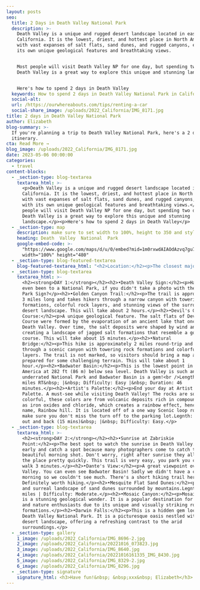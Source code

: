 ```yaml
---
layout: posts
seo:
  title: 2 Days in Death Valley National Park
  description: >-
    Death Valley is a unique and rugged desert landscape located in eastern
    California. It is the lowest, driest, and hottest place in North America,
    with vast expanses of salt flats, sand dunes, and rugged canyons, each with
    its own unique geological features and breathtaking views.


    Most people will visit Death Valley NP for one day, but spending two days in
    Death Valley is a great way to explore this unique and stunning landscape.


    Here's how to spend 2 days in Death Valley
  keywords: How to spend 2 days in Death Valley National Park in California, USA
  social-alt:
  url: /https://ourwhereabouts.com/tips/renting-a-car
  social-share_image: /uploads/2022_California/IMG_8171.jpg
title: 2 days in Death Valley National Park
author: Elizabeth
blog-summary: >-
  If you're planning a trip to Death Valley National Park, here's a 2 day
  itinerary.
cta: Read More →
blog_image: /uploads/2022_California/IMG_8171.jpg
date: 2023-05-06 00:00:00
categories:
  - travel
content-blocks:
  - _section-type: blog-textarea
    textarea_html: >-
      <p>Death Valley is a unique and rugged desert landscape located in eastern
      California. It is the lowest, driest, and hottest place in North America,
      with vast expanses of salt flats, sand dunes, and rugged canyons, each
      with its own unique geological features and breathtaking views.</p><p>Most
      people will visit Death Valley NP for one day, but spending two days in
      Death Valley is a great way to explore this unique and stunning
      landscape.</p><p>Here's how to spend 2 days in Death Valley</p>
  - _section-type: map
    description: make sure to set width to 100%, height to 350 and style to border 2
    heading: Death  Valley  National  Park
    google-embed-code: >-
      "https://www.google.com/maps/d/u/0/embed?mid=1m0rxwdAIAOdAzvq7gu7XFEiCUQO2q40&ehbc=2E312F"
      width="100%" height="480"
  - _section-type: blog-featured-textarea
    blog-featured-textarea_html: "<h2>Location:</h2><p>The closest major cities to Death Valley are Las Vegas, Los Angeles, San Francisco, &amp; Yosemite (which makes it a great destination for a road trip)</p><p>\_</p><h2>Entrance Fee:&nbsp;</h2><p>Death Valley Entrance Fee - per vehicle - $30.00</p>"
  - _section-type: blog-textarea
    textarea_html: >-
      <h2><strong>DAY 1:</strong></h2><h2>•Death Valley Sign:</h2><p>Have you
      even been to a National Park, if you didn't take a photo with the National
      Park Sign?</p><h2>•Golden Canyon Trail:</h2><p>The trail is approximately
      3 miles long and takes hikers through a narrow canyon with towering rock
      formations, colorful rock layers, and stunning views of the surrounding
      desert landscape. This will take about 2 hours.</p><h2>•Devil's Golf
      Course:</h2><p>A unique geological feature. The salt flats of Devil's Golf
      Course were formed by the evaporation of an ancient lake that once filled
      Death Valley. Over time, the salt deposits were shaped by wind and rain,
      creating a landscape of jagged salt formations that resemble a golf
      course. This will take about 15 minutes.</p><h2>•Natural
      Bridge:</h2><p>This hike is approximately 2 miles round-trip and takes you
      through a scenic canyon with towering rock formations and colorful rock
      layers. The trail is not marked, so visitors should bring a map and be
      prepared for some challenging terrain. This will take about 1
      hour.</p><h2>•Badwater Basin:</h2><p>This is the lowest point in North
      America at 282 ft (86 m) below sea level. Death Valley is such an
      underrated National Park and Badwater Basin is a gem!<br />Length: 1.9
      miles RT&nbsp; |&nbsp; Difficulty: Easy |&nbsp; Duration: 46
      minutes.</p><h2>•Artist's Palette:</h2><p>End your day at Artist's
      Palette. A must-see while visiting Death Valley! The rocks are so
      colorful, these colors are from volcanic deposits rich in compounds such
      as iron oxides and chloride, which creates a rainbow effect, hence its
      name, Rainbow hill. It is located off of a one way Scenic loop road, so
      make sure you don't miss the turn off to the parking lot.Legnth: 0.3 miles
      out and back (15 mins)&nbsp; |&nbsp; Difficulty: Easy.</p>
  - _section-type: blog-textarea
    textarea_html: >-
      <h2><strong>DAY 2:</strong></h2><h2>•Sunrise at Zabriskie
      Point:</h2><p>The best spot to watch the sunrise in Death Valley. Come
      early and catch a spot because many photographers come to catch that
      beautiful morning shot. Don't worry, right after sunrise they all leave
      the place pretty quickly. This trail is very easy, you park you car and
      walk 3 minutes.</p><h2>•Dante's View:</h2><p>A great viewpoint over Death
      Valley. You can even see Badwater Basin! Sadly we didn't have a clear
      morning so we couldn't see much. There's a short hiking trail here thats
      Definitely worth hiking.</p><h2>•Mesquite Flat Sand Dunes:</h2><p>A unique
      and surreal landscape of sand dunes surrounded by mountains.Legnth: ~2.8
      miles | Difficulty: Moderate.</p><h2>•Mosaic Canyon:</h2><p>Mosaic Canyon
      is a stunning geological wonder. It is a popular destination for hikers
      and nature enthusiasts due to its unique and visually striking rock
      formations.</p><h2>•Darwin Falls:</h2><p>This is a hidden gem located in
      Death Valley National Park. It is a picturesque oasis nestled within the
      desert landscape, offering a refreshing contrast to the arid
      surroundings.</p>
  - _section-type: gallery
    1_image: /uploads/2022_California/IMG_8696-2.jpg
    2_image: /uploads/2022_California/20221016_073823.jpg
    3_image: /uploads/2022_California/IMG_8640.jpg
    4_image: /uploads/2022_California/20221016161335_IMG_8430.jpg
    5_image: /uploads/2022_California/IMG_8329-2.jpg
    6_image: /uploads/2022_California/IMG_8296.jpg
  - _section-type: signature
    signature_html: <h3>Have fun!&nbsp; &nbsp;xxx&nbsp; Elizabeth</h3>
---
```

